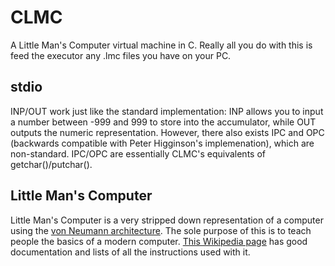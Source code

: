 # CLMC
A Little Man's Computer virtual machine in C. Really all you do with this is feed the executor any .lmc files you have on your PC.

## stdio
INP/OUT work just like the standard implementation: INP allows you to input a number between -999 and 999 to store into the accumulator, while OUT outputs the numeric representation. However, there also exists IPC and OPC (backwards compatible with Peter Higginson's implemenation), which are non-standard. IPC/OPC are essentially CLMC's equivalents of getchar()/putchar().

## Little Man's Computer
Little Man's Computer is a very stripped down representation of a computer using the [von Neumann architecture](https://en.wikipedia.org/wiki/Von_Neumann_architecture). The sole purpose of this is to teach people the basics of a modern computer. [This Wikipedia page](https://en.wikipedia.org/wiki/Little_man_computer) has good documentation and lists of all the instructions used with it.
